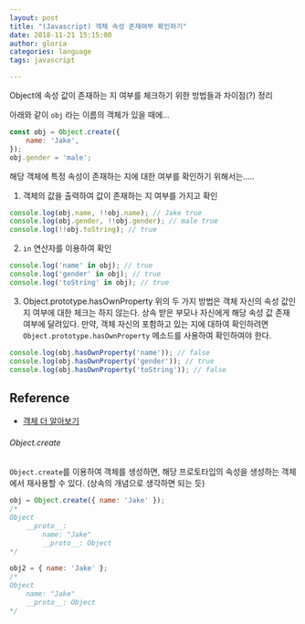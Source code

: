 ```yaml
---
layout: post
title: "(Javascript) 객체 속성 존재여부 확인하기"
date: 2018-11-21 15:15:00
author: gloria
categories: language
tags: javascript

---
```


Object에 속성 값이 존재하는 지 여부를 체크하기 위한 방법들과 차이점(?) 정리

아래와 같이 `obj` 라는 이름의 객체가 있을 때에...
```javascript
const obj = Object.create({
    name: 'Jake',
});
obj.gender = 'male';
```

해당 객체에 특정  속성이 존재하는 지에 대한 여부를 확인하기 위해서는.....
1. 객체의 값을 출력하여 값이 존재하는 지 여부를 가지고 확인      
```javascript
console.log(obj.name, !!obj.name); // Jake true
console.log(obj.gender, !!obj.gender); // male true
console.log(!!obj.toString); // true
```

2. `in` 연산자를 이용하여 확인        
```javascript
console.log('name' in obj); // true
console.log('gender' in obj); // true
console.log('toString' in obj); // true
```

3. Object.prototype.hasOwnProperty
위의 두 가지 방법은 객체 자신의 속성 값인지 여부에 대한 체크는 하지 않는다. 상속 받은 부모나 자신에게 해당 속성 값 존재 여부에 달려있다.
만약, 객체 자신의 포함하고 있는 지에 대하여 확인하려면 `Object.prototype.hasOwnProperty` 메소드를 사용하여 확인하여야 한다.     
```javascript
console.log(obj.hasOwnProperty('name')); // false
console.log(obj.hasOwnProperty('gender')); // true
console.log(obj.hasOwnProperty('toString')); // false
```


## Reference
- [객체 더 알아보기](https://helloworldjavascript.net/pages/240-object-in-depth.html)

###### Object.create
`Object.create`를 이용하여 객체를 생성하면, 해당 프로토타입의 속성을 생성하는 객체에서 재사용할 수 있다. (상속의 개념으로 생각하면 되는 듯)

```javascript
obj = Object.create({ name: 'Jake' });
/*
Object
	__proto__:
		name: "Jake"
 		__proto__: Object
*/
 
obj2 = { name: 'Jake' };
/*
Object
 	name: "Jake"
 	__proto__: Object
*/
```